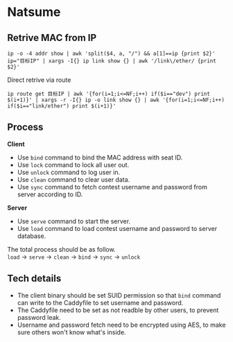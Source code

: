 # Natsume

## Retrive MAC from IP
```
ip -o -4 addr show | awk 'split($4, a, "/") && a[1]==ip {print $2}' ip="目标IP" | xargs -I{} ip link show {} | awk '/link\/ether/ {print $2}'
```

Direct retrive via route
```
ip route get 目标IP | awk '{for(i=1;i<=NF;i++) if($i=="dev") print $(i+1)}' | xargs -r -I{} ip -o link show {} | awk '{for(i=1;i<=NF;i++) if($i=="link/ether") print $(i+1)}'
```

## Process

**Client**
+ Use `bind` command to bind the MAC address with seat ID.
+ Use `lock` command to lock all user out.
+ Use `unlock` command to log user in.
+ Use `clean` command to clear user data.
+ Use `sync` command to fetch contest username and password from server according to ID.

**Server**
+ Use `serve` command to start the server.
+ Use `load` command to load contest username and password to server database.

The total process should be as follow.  
`load` -> `serve` -> `clean` -> `bind` -> `sync` -> `unlock`

## Tech details
+ The client binary should be set SUID permission so that `bind` command can write to the Caddyfile to set username and password.
+ The Caddyfile need to be set as not readble by other users, to prevent password leak.
+ Username and password fetch need to be encrypted using AES, to make sure others won't know what's inside.